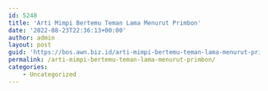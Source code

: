 ```yaml
---
id: 5248
title: 'Arti Mimpi Bertemu Teman Lama Menurut Primbon'
date: '2022-08-23T22:36:13+00:00'
author: admin
layout: post
guid: 'https://bos.awn.biz.id/arti-mimpi-bertemu-teman-lama-menurut-primbon/'
permalink: /arti-mimpi-bertemu-teman-lama-menurut-primbon/
categories:
    - Uncategorized
---
```



